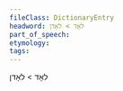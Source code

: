 ```yaml
---
fileClass: DictionaryEntry
headword: לאָד > לאָדן
part_of_speech: 
etymology: 
tags: 
---
```

לאָד > לאָדן
